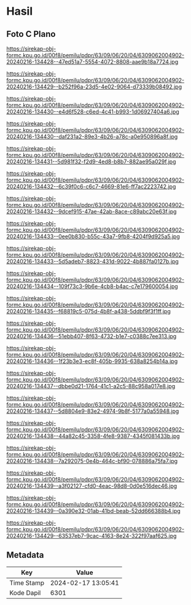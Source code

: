 # Hasil

## Foto C Plano

https://sirekap-obj-formc.kpu.go.id/00f8/pemilu/pdpr/63/09/06/20/04/6309062004902-20240216-134428--47ed51a7-5554-4072-8808-aae9b18a7724.jpg

https://sirekap-obj-formc.kpu.go.id/00f8/pemilu/pdpr/63/09/06/20/04/6309062004902-20240216-134429--b252f96a-23d5-4e02-9064-d73339b08492.jpg

https://sirekap-obj-formc.kpu.go.id/00f8/pemilu/pdpr/63/09/06/20/04/6309062004902-20240216-134430--e4d6f528-c6ed-4c41-b993-1d06927404a6.jpg

https://sirekap-obj-formc.kpu.go.id/00f8/pemilu/pdpr/63/09/06/20/04/6309062004902-20240216-134430--daf231a2-89e3-4b26-a78c-a0e950896a8f.jpg

https://sirekap-obj-formc.kpu.go.id/00f8/pemilu/pdpr/63/09/06/20/04/6309062004902-20240216-134431--5d981f32-f2d9-4ed8-b8b7-882ae95a029f.jpg

https://sirekap-obj-formc.kpu.go.id/00f8/pemilu/pdpr/63/09/06/20/04/6309062004902-20240216-134432--6c39f0c6-c6c7-4669-81e6-ff7ac2223742.jpg

https://sirekap-obj-formc.kpu.go.id/00f8/pemilu/pdpr/63/09/06/20/04/6309062004902-20240216-134432--9dcef915-47ae-42ab-8ace-c89abc20e63f.jpg

https://sirekap-obj-formc.kpu.go.id/00f8/pemilu/pdpr/63/09/06/20/04/6309062004902-20240216-134433--0ee0b830-b55c-43a7-9fb8-4204f9d925a5.jpg

https://sirekap-obj-formc.kpu.go.id/00f8/pemilu/pdpr/63/09/06/20/04/6309062004902-20240216-134433--5d5adeb7-8823-431d-9022-4b887fa0127b.jpg

https://sirekap-obj-formc.kpu.go.id/00f8/pemilu/pdpr/63/09/06/20/04/6309062004902-20240216-134434--109f73c3-9b6e-4cb8-b4ac-c7e179600054.jpg

https://sirekap-obj-formc.kpu.go.id/00f8/pemilu/pdpr/63/09/06/20/04/6309062004902-20240216-134435--f68819c5-075d-4b8f-a438-5ddbf9f3f1ff.jpg

https://sirekap-obj-formc.kpu.go.id/00f8/pemilu/pdpr/63/09/06/20/04/6309062004902-20240216-134436--51ebb407-8f63-4732-b1e7-c0388c7ee313.jpg

https://sirekap-obj-formc.kpu.go.id/00f8/pemilu/pdpr/63/09/06/20/04/6309062004902-20240216-134436--1f23b3e3-ec8f-405b-9935-638a8254b14a.jpg

https://sirekap-obj-formc.kpu.go.id/00f8/pemilu/pdpr/63/09/06/20/04/6309062004902-20240216-134437--dbbe0d21-1764-41c1-a2c5-88c958a017e8.jpg

https://sirekap-obj-formc.kpu.go.id/00f8/pemilu/pdpr/63/09/06/20/04/6309062004902-20240216-134437--5d8804e9-83e2-4974-9b8f-5177a0a55948.jpg

https://sirekap-obj-formc.kpu.go.id/00f8/pemilu/pdpr/63/09/06/20/04/6309062004902-20240216-134438--44a82c45-3358-4fe8-9387-4345f081433b.jpg

https://sirekap-obj-formc.kpu.go.id/00f8/pemilu/pdpr/63/09/06/20/04/6309062004902-20240216-134438--7a292075-0e4b-464c-bf90-078886a75fa7.jpg

https://sirekap-obj-formc.kpu.go.id/00f8/pemilu/pdpr/63/09/06/20/04/6309062004902-20240216-134439--a3f02127-cfd0-4eac-98d8-0d0e516dec46.jpg

https://sirekap-obj-formc.kpu.go.id/00f8/pemilu/pdpr/63/09/06/20/04/6309062004902-20240216-134439--0a390e32-01ab-41bd-beab-52dd666388b4.jpg

https://sirekap-obj-formc.kpu.go.id/00f8/pemilu/pdpr/63/09/06/20/04/6309062004902-20240216-134429--63537eb7-9cac-4163-8e24-322f97aaf625.jpg


## Metadata

| Key        | Value               |
| ---------- | ------------------- |
| Time Stamp | 2024-02-17 13:05:41 |
| Kode Dapil | 6301                |



